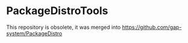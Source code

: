 # PackageDistroTools

This repository is obsolete, it was merged into https://github.com/gap-system/PackageDistro
